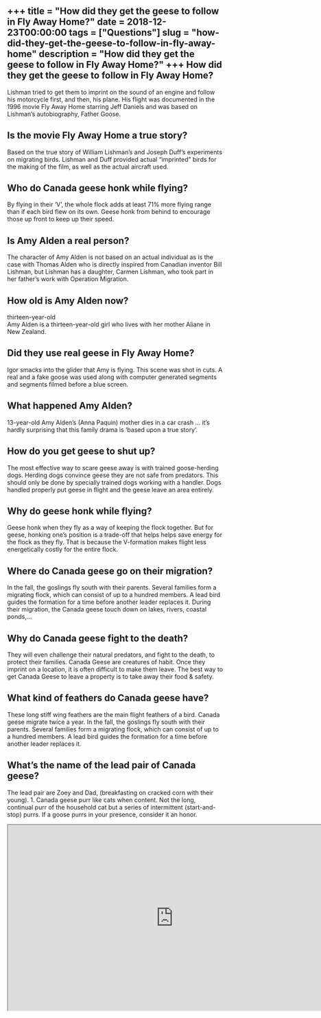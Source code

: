 +++
title = "How did they get the geese to follow in Fly Away Home?"
date = 2018-12-23T00:00:00
tags = ["Questions"]
slug = "how-did-they-get-the-geese-to-follow-in-fly-away-home"
description = "How did they get the geese to follow in Fly Away Home?"
+++
How did they get the geese to follow in Fly Away Home?
------------------------------------------------------

Lishman tried to get them to imprint on the sound of an engine and follow his motorcycle first, and then, his plane. His flight was documented in the 1996 movie Fly Away Home starring Jeff Daniels and was based on Lishman’s autobiography, Father Goose.

Is the movie Fly Away Home a true story?
----------------------------------------

Based on the true story of William Lishman’s and Joseph Duff’s experiments on migrating birds. Lishman and Duff provided actual “imprinted” birds for the making of the film, as well as the actual aircraft used.

Who do Canada geese honk while flying?
--------------------------------------

By flying in their ‘V’, the whole flock adds at least 71% more flying range than if each bird flew on its own. Geese honk from behind to encourage those up front to keep up their speed.

Is Amy Alden a real person?
---------------------------

The character of Amy Alden is not based on an actual individual as is the case with Thomas Alden who is directly inspired from Canadian inventor Bill Lishman, but Lishman has a daughter, Carmen Lishman, who took part in her father’s work with Operation Migration.

How old is Amy Alden now?
-------------------------

thirteen-year-old  
Amy Alden is a thirteen-year-old girl who lives with her mother Aliane in New Zealand.

Did they use real geese in Fly Away Home?
-----------------------------------------

Igor smacks into the glider that Amy is flying. This scene was shot in cuts. A real and a fake goose was used along with computer generated segments and segments filmed before a blue screen.

What happened Amy Alden?
------------------------

13-year-old Amy Alden’s (Anna Paquin) mother dies in a car crash … it’s hardly surprising that this family drama is ‘based upon a true story’.

How do you get geese to shut up?
--------------------------------

The most effective way to scare geese away is with trained goose-herding dogs. Herding dogs convince geese they are not safe from predators. This should only be done by specially trained dogs working with a handler. Dogs handled properly put geese in flight and the geese leave an area entirely.

Why do geese honk while flying?
-------------------------------

Geese honk when they fly as a way of keeping the flock together. But for geese, honking one’s position is a trade-off that helps helps save energy for the flock as they fly. That is because the V-formation makes flight less energetically costly for the entire flock.

Where do Canada geese go on their migration?
--------------------------------------------

In the fall, the goslings fly south with their parents. Several families form a migrating flock, which can consist of up to a hundred members. A lead bird guides the formation for a time before another leader replaces it. During their migration, the Canada geese touch down on lakes, rivers, coastal ponds,…

Why do Canada geese fight to the death?
---------------------------------------

They will even challenge their natural predators, and fight to the death, to protect their families. Canada Geese are creatures of habit. Once they imprint on a location, it is often difficult to make them leave. The best way to get Canada Geese to leave a property is to take away their food &amp; safety.

What kind of feathers do Canada geese have?
-------------------------------------------

These long stiff wing feathers are the main flight feathers of a bird. Canada geese migrate twice a year. In the fall, the goslings fly south with their parents. Several families form a migrating flock, which can consist of up to a hundred members. A lead bird guides the formation for a time before another leader replaces it.

What’s the name of the lead pair of Canada geese?
-------------------------------------------------

The lead pair are Zoey and Dad, (breakfasting on cracked corn with their young). 1. Canada geese purr like cats when content. Not the long, continual purr of the household cat but a series of intermittent (start-and-stop) purrs. If a goose purrs in your presence, consider it an honor.

<iframe allow="accelerometer; autoplay; clipboard-write; encrypted-media; gyroscope; picture-in-picture" allowfullscreen="" class="__youtube_prefs__  epyt-is-override  no-lazyload" data-no-lazy="1" data-origheight="433" data-origwidth="770" data-skipgform_ajax_framebjll="" height="433" id="_ytid_38813" loading="lazy" src="https://www.youtube.com/embed/Co9f8ecXEvw?enablejsapi=1&autoplay=0&cc_load_policy=0&cc_lang_pref=&iv_load_policy=1&loop=0&modestbranding=0&rel=1&fs=1&playsinline=0&autohide=2&theme=dark&color=red&controls=1&" title="YouTube player" width="770"></iframe>
